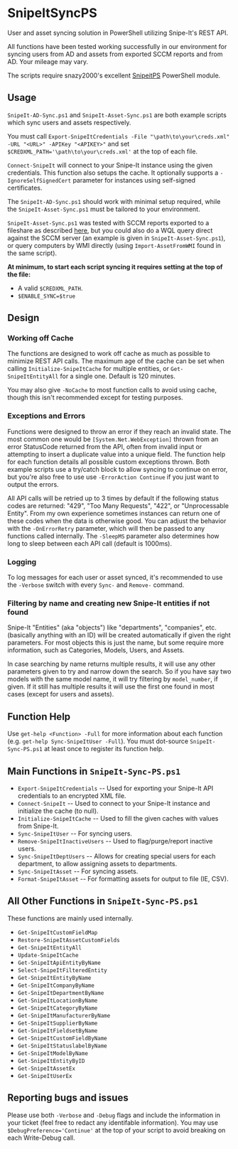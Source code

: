 # SnipeItSyncPS
 User and asset syncing solution in PowerShell utilizing Snipe-It's REST API.

All functions have been tested working successfully in our environment for syncing users from AD and assets from exported SCCM reports and from AD. Your mileage may vary.

The scripts require snazy2000's excellent [SnipeitPS](https://github.com/snazy2000/SnipeitPS) PowerShell module.

## Usage
`SnipeIt-AD-Sync.ps1` and `SnipeIt-Asset-Sync.ps1` are both example scripts which sync users and assets respectively.

You must call `Export-SnipeItCredentials -File "\path\to\your\creds.xml" -URL "<URL>" -APIKey "<APIKEY>"` and set `$CREDXML_PATH='\path\to\your\creds.xml'` at the top of each file.

`Connect-SnipeIt` will connect to your Snipe-It instance using the given credentials. This function also setups the cache. It optionally supports a `-IgnoreSelfSignedCert` parameter for instances using self-signed certificates.

The `SnipeIt-AD-Sync.ps1` should work with minimal setup required, while the `SnipeIt-Asset-Sync.ps1` must be tailored to your environment.

`SnipeIt-Asset-Sync.ps1` was tested with SCCM reports exported to a fileshare as described [here](https://docs.microsoft.com/en-us/mem/configmgr/core/servers/manage/operations-and-maintenance-for-reporting#bkmk_subscription), but you could also do a WQL query direct against the SCCM server (an example is given in `SnipeIt-Asset-Sync.ps1`), or query computers by WMI directly (using `Import-AssetFromWMI` found in the same script).

**At minimum, to start each script syncing it requires setting at the top of the file:**
- A valid `$CREDXML_PATH`.
- `$ENABLE_SYNC=$true`

## Design
### Working off Cache
The functions are designed to work off cache as much as possible to minimize REST API calls. The maximum age of the cache can be set when calling `Initialize-SnipeItCache` for multiple entities, or `Get-SnipeItEntityAll` for a single one. Default is 120 minutes.

You may also give `-NoCache` to most function calls to avoid using cache, though this isn't recommended except for testing purposes.

### Exceptions and Errors
Functions were designed to throw an error if they reach an invalid state. The most common one would be `[System.Net.WebException]` thrown from an error StatusCode returned from the API, often from invalid input or attempting to insert a duplicate value into a unique field. The function help for each function details all possible custom exceptions thrown. Both example scripts use a try/catch block to allow syncing to continue on error, but you're also free to use use `-ErrorAction Continue` if you just want to output the errors.

All API calls will be retried up to 3 times by default if the following status codes are returned: "429", "Too Many Requests", "422", or "Unprocessable Entity". From my own experience sometimes instances can return one of these codes when the data is otherwise good. You can adjust the behavior with the `-OnErrorRetry` parameter, which will then be passed to any functions called internally. The `-SleepMS` parameter also determines how long to sleep between each API call (default is 1000ms).

### Logging
To log messages for each user or asset synced, it's recommended to use the `-Verbose` switch with every `Sync-` and `Remove-` command.

### Filtering by name and creating new Snipe-It entities if not found
Snipe-It "Entities" (aka "objects") like "departments", "companies", etc. (basically anything with an ID) will be created automatically if given the right parameters. For most objects this is just the name, but some require more information, such as Categories, Models, Users, and Assets.

In case searching by name returns multiple results, it will use any other parameters given to try and narrow down the search. So if you have say two models with the same model name, it will try filtering by `model_number`, if given. If it still has multiple results it will use the first one found in most cases (except for users and assets).

## Function Help
Use `get-help <Function> -Full` for more information about each function (e.g. `get-help Sync-SnipeItUser -Full`). You must dot-source `SnipeIt-Sync-PS.ps1` at least once to register its function help.

## Main Functions in `SnipeIt-Sync-PS.ps1`
- `Export-SnipeItCredentials` -- Used for exporting your Snipe-It API credentials to an encrypted XML file.
- `Connect-SnipeIt` -- Used to connect to your Snipe-It instance and initialize the cache (to null).
- `Initialize-SnipeItCache` -- Used to fill the given caches with values from Snipe-It.
- `Sync-SnipeItUser` -- For syncing users.
- `Remove-SnipeItInactiveUsers` -- Used to flag/purge/report inactive users.
- `Sync-SnipeItDeptUsers` -- Allows for creating special users for each department, to allow assigning assets to departments.
- `Sync-SnipeItAsset` -- For syncing assets.
- `Format-SnipeItAsset` -- For formatting assets for output to file (IE, CSV).

## All Other Functions in `SnipeIt-Sync-PS.ps1`
These functions are mainly used internally.

- `Get-SnipeItCustomFieldMap`
- `Restore-SnipeItAssetCustomFields`
- `Get-SnipeItEntityAll`
- `Update-SnipeItCache`
- `Get-SnipeItApiEntityByName`
- `Select-SnipeItFilteredEntity`
- `Get-SnipeItEntityByName`
- `Get-SnipeItCompanyByName`
- `Get-SnipeItDepartmentByName`
- `Get-SnipeItLocationByName`
- `Get-SnipeItCategoryByName`
- `Get-SnipeItManufacturerByName`
- `Get-SnipeItSupplierByName`
- `Get-SnipeItFieldsetByName`
- `Get-SnipeItCustomFieldByName`
- `Get-SnipeItStatuslabelByName`
- `Get-SnipeItModelByName`
- `Get-SnipeItEntityByID`
- `Get-SnipeItAssetEx`
- `Get-SnipeItUserEx`

## Reporting bugs and issues
 Please use both `-Verbose` and `-Debug` flags and include the information in your ticket (feel free to redact any identifable information). You may use `$DebugPreference='Continue'` at the top of your script to avoid breaking on each Write-Debug call.
